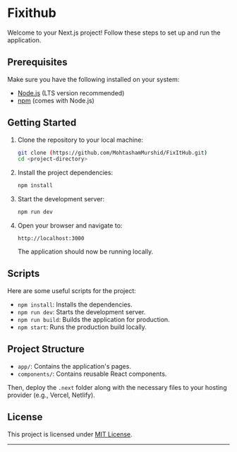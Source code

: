 # Fixithub

Welcome to your Next.js project! Follow these steps to set up and run the application.

## Prerequisites

Make sure you have the following installed on your system:

- [Node.js](https://nodejs.org/) (LTS version recommended)
- [npm](https://www.npmjs.com/) (comes with Node.js)

## Getting Started

1. Clone the repository to your local machine:

   ```bash
   git clone (https://github.com/MohtashamMurshid/FixItHub.git)
   cd <project-directory>
   ```

2. Install the project dependencies:

   ```bash
   npm install
   ```

3. Start the development server:

   ```bash
   npm run dev
   ```

4. Open your browser and navigate to:

   ```
   http://localhost:3000
   ```

   The application should now be running locally.

## Scripts

Here are some useful scripts for the project:

- `npm install`: Installs the dependencies.
- `npm run dev`: Starts the development server.
- `npm run build`: Builds the application for production.
- `npm start`: Runs the production build locally.

## Project Structure

- `app/`: Contains the application's pages.
- `components/`: Contains reusable React components.



Then, deploy the `.next` folder along with the necessary files to your hosting provider (e.g., Vercel, Netlify).

## License

This project is licensed under [MIT License](LICENSE).

---


